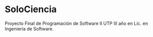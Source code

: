 # SoloCiencia
Proyecto Final de Programación de Software II UTP III año en Lic. en Ingeniería de Software.

